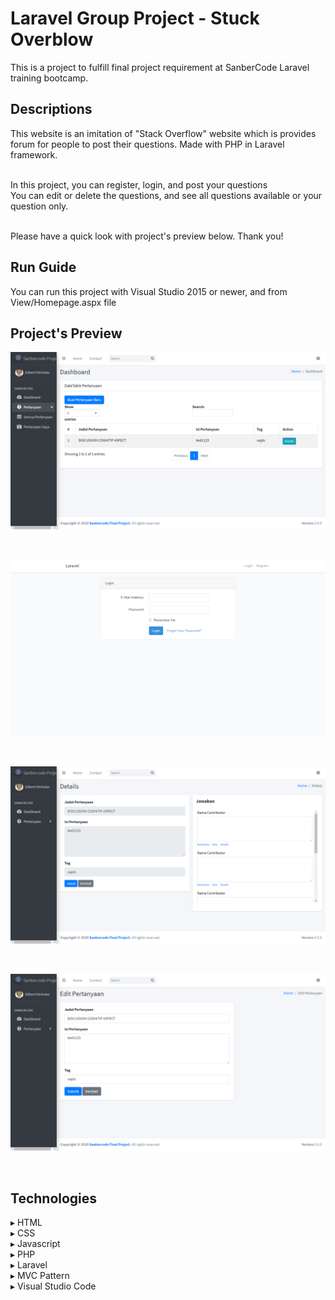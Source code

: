 # Laravel Group Project - Stuck Overblow
This is a project to fulfill final project requirement at SanberCode Laravel training bootcamp.

## Descriptions
This website is an imitation of "Stack Overflow" website which is provides forum for people to post their questions.
Made with PHP in Laravel framework.

<br>In this project, you can register, login, and post your questions
<br>You can edit or delete the questions, and see all questions available or your question only.

<br>Please have a quick look with project's preview below. Thank you!

## Run Guide
You can run this project with Visual Studio 2015 or newer, and from View/Homepage.aspx file

## Project's Preview
<p align="center"><img src="Homepage.png"></p><br>
<p align="center"><img src="Login-Auth.png"></p><br>
<p align="center"><img src="Details.png"></p><br>
<p align="center"><img src="Edit.png"></p><br>

## Technologies
▸ HTML<br>
▸ CSS<br>
▸ Javascript<br>
▸ PHP<br>
▸ Laravel<br>
▸ MVC Pattern<br>
▸ Visual Studio Code<br>
